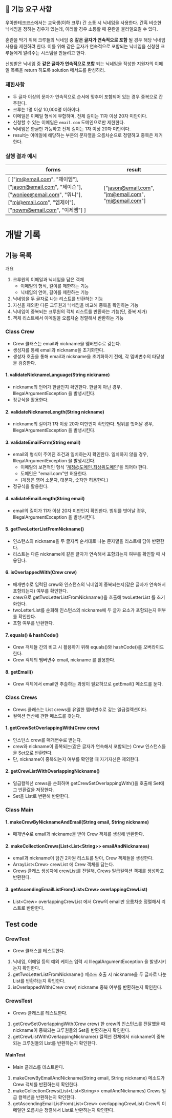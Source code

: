 ## 🚀 기능 요구 사항

우아한테크코스에서는 교육생(이하 크루) 간 소통 시 닉네임을 사용한다. 간혹 비슷한 닉네임을 정하는 경우가 있는데, 이러할 경우 소통할 때 혼란을 불러일으킬 수 있다.

혼란을 막기 위해 크루들의 닉네임 중 **같은 글자가 연속적으로 포함** 될 경우 해당 닉네임 사용을 제한하려 한다. 이를 위해 같은 글자가 연속적으로 포함되는 닉네임을 신청한 크루들에게 알려주는 시스템을 만들려고 한다.


신청받은 닉네임 중 **같은 글자가 연속적으로 포함** 되는 닉네임을 작성한 지원자의 이메일 목록을 return 하도록 solution 메서드를 완성하라.

### 제한사항

- 두 글자 이상의 문자가 연속적으로 순서에 맞추어 포함되어 있는 경우 중복으로 간주한다.
- 크루는 1명 이상 10,000명 이하이다.
- 이메일은 이메일 형식에 부합하며, 전체 길이는 11자 이상 20자 미만이다.
- 신청할 수 있는 이메일은 `email.com` 도메인으로만 제한한다.
- 닉네임은 한글만 가능하고 전체 길이는 1자 이상 20자 미만이다.
- result는 이메일에 해당하는 부분의 문자열을 오름차순으로 정렬하고 중복은 제거한다.

### 실행 결과 예시

| forms | result |
| --- | --- |
| [ ["jm@email.com", "제이엠"], ["jason@email.com", "제이슨"], ["woniee@email.com", "워니"], ["mj@email.com", "엠제이"], ["nowm@email.com", "이제엠"] ] | ["jason@email.com", "jm@email.com", "mj@email.com"] |

# 개발 기록

## 기능 목록

개요
1. 크루원의 이메일과 닉네임을 담은 객체
   - 이메일의 형식, 길이를 제한하는 기능
   - 닉네임의 언어, 길이를 제한하는 기능
2. 닉네임을 두 글자로 나눈 리스트를 반환하는 기능
3. 자신을 제외한 다른 크루원과 닉네임을 비교해 중복을 확인하는 기능
4. 닉네임이 중복되는 크루원의 객체 리스트를 반환하는 기능(단, 중복 제거)
5. 객체 리스트에서 이메일을 오름차순 정렬해서 반환하는 기능

### Class Crew
- Crew 클래스는 email과 nickname을 멤버변수로 갖는다.
- 생성자를 통해 email과 nickname을 초기화한다.
- 생성자 호출을 통해 email과 nickname을 초기화하기 전에, 각 멤버변수의 타당성을 검증한다.
#### 1. validateNicknameLanguage(String nickname)
- nickname의 언어가 한글인지 확인한다. 한글이 아닌 경우, IllegalArgumentException 을 발생시킨다. 
- 정규식을 활용한다.

#### 2. validateNicknameLength(String nickname)
- nickname의 길이가 1자 이상 20자 미만인지 확인한다. 범위를 벗어날 경우, IllegalArgumentException 을 발생시킨다.

#### 3. validateEmailForm(String email)
- email의 형식이 주어진 조건과 일치하는지 확인한다. 일치하지 않을 경우, IllegalArgumentException 을 발생시킨다.
  - 이메일의 보편적인 형식 '계정@도메인.최상위도메인'을 띄어야 한다.
  - 도메인은 "email.com"만 허용한다.
  - (계정은 영어 소문자, 대문자, 숫자만 허용한다.)
- 정규식을 활용한다.

#### 4. validateEmailLength(String email)
- email의 길이가 11자 이상 20자 미만인지 확인한다. 범위를 벗어날 경우, IllegalArgumentException 을 발생시킨다.

#### 5. getTwoLetterListFromNickname()
- 인스턴스의 nickname을 두 글자씩 순서대로 나눈 문자열을 리스트에 담아 반환한다.
- 리스트는 다른 nickname에 같은 글자가 연속해서 포함되는지 여부를 확인할 때 사용된다.

#### 6. isOverlappedWith(Crew crew)
- 매개변수로 입력된 crew와 인스턴스의 닉네임이 중복되는지(같은 글자가 연속해서 포함되는지) 여부를 확인한다.
- crew으로 getTwoLetterListFromNickname()을 호출해 twoLetterList 를 초기화한다.
- twoLetterList를 순회해 인스턴스의 nickname에 두 글자 요소가 포함되는지 여부를 확인한다.
- 포함 여부를 반환한다.

#### 7. equals() & hashCode()
- Crew 객체들 간의 비교 시 활용하기 위해 equals()와 hashCode()를 오버라이드 한다.
- Crew 객체의 멤버변수 email, nickname 를 활용한다. 

#### 8. getEmail()
- Crew 객체에서 email만 추출하는 과정이 필요하므로 getEmail() 메소드를 둔다.

### Class Crews
- Crews 클래스는 List<Crew> crews를 유일한 멤버변수로 갖는 일급컬렉션이다.
- 컬렉션 연산에 관한 메소드를 갖는다.

#### 1. getCrewSetOverlappingWith(Crew crew)
- 인스턴스 crew를 매개변수로 받는다.
- crew와 nickname이 중복되는(같은 글자가 연속해서 포함되는) Crew 인스턴스들을 Set으로 반환한다.
- 단, nickname이 중복되는지 여부를 확인할 때 자기자신은 제외한다.

#### 2. getCrewListWithOverlappingNickname()
- 일급컬렉션 crews을 순회하며 getCrewSetOverlappingWith()을 호출해 Set에 그 반환값을 저장한다.
- Set을 List로 변환해 반환한다.

### Class Main

#### 1. makeCrewByNicknameAndEmail(String email, String nickname)
- 매개변수로 email과 nickname을 받아 Crew 객체를 생성해 반환한다.

#### 2. makeCollectionCrews(List<List\<String>> emailAndNicknames)
- email과 nickname이 담긴 2차원 리스트를 받아, Crew 객체들을 생성한다.
- ArrayList\<Crew> crewList 에 Crew 객체를 담는다.
- Crews 클래스 생성자에 crewList를 전달해, Crews 일급컬렉션 객체를 생성하고 반환한다.

#### 3. getAscendingEmailListFrom(List\<Crew> overlappingCrewList)
- List\<Crew> overlappingCrewList 에서 Crew의 email만 오름차순 정렬해서 리스트로 반환한다.


## Test code

### CrewTest
- Crew 클래스를 테스트한다.

1. 닉네임, 이메일 등의 예외 케이스 입력 시 IllegalArgumentException 을 발생시키는지 확인한다.
2. getTwoLetterListFromNickname() 메소드 호출 시 nickname을 두 글자로 나눈 List를 반환하는지 확인한다.
3. isOverlappedWith(Crew crew) nickname 중복 여부를 반환하는지 확인한다.

### CrewsTest
- Crews 클래스를 테스트한다.

1. getCrewSetOverlappingWith(Crew crew) 한 crew의 인스턴스를 전달했을 때 nickname이 중복되는 크루원들의 Set을 반환하는지 확인한다.
2. getCrewListWithOverlappingNickname() 컬렉션 전체에서 nickname이 중복되는 크루원들의 List를 반환하는지 확인한다.

#### MainTest
- Main 클래스를 테스트한다.

1. makeCrewByEmailAndNickname(String email, String nickname) 메소드가 Crew 객체를 반환하는지 확인한다.
2. makeCollectionCrews(List<List\<String>> emailAndNicknames) Crews 일급 컬렉션을 반환하는지 확인한다.
3. getAscendingEmailListFrom(List\<Crew> overlappingCrewList) Crew의 이메일만 오름차순 정렬해서 List로 반환하는지 확인한다.
